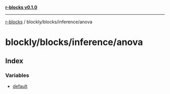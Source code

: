 [**r-blocks v0.1.0**](../../../../README.md)

---

[r-blocks](../../../../modules.md) / blockly/blocks/inference/anova

# blockly/blocks/inference/anova

## Index

### Variables

- [default](variables/default.md)
